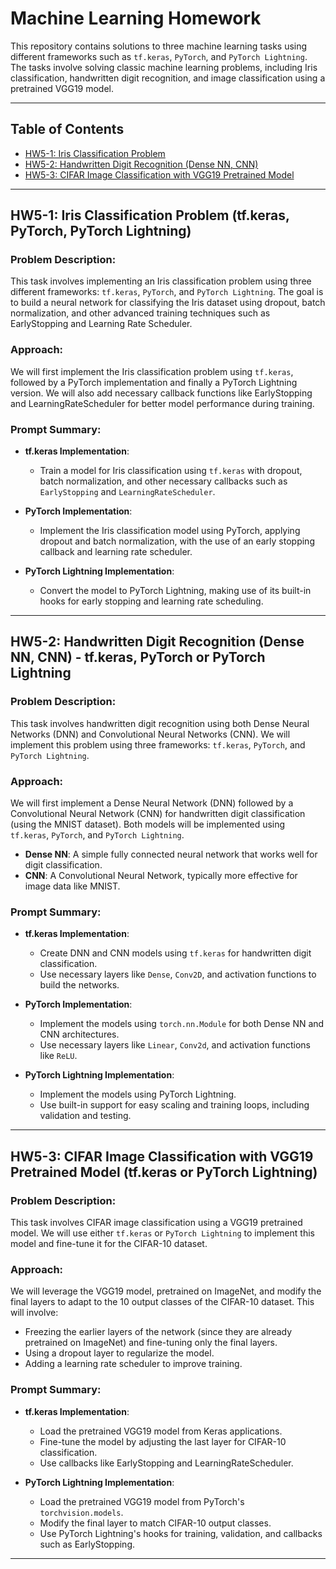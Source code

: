 # Machine Learning Homework

This repository contains solutions to three machine learning tasks using different frameworks such as `tf.keras`, `PyTorch`, and `PyTorch Lightning`. The tasks involve solving classic machine learning problems, including Iris classification, handwritten digit recognition, and image classification using a pretrained VGG19 model.

---

## Table of Contents

- [HW5-1: Iris Classification Problem](#hw5-1-iris-classification-problem-tfkeras-pytorch-pytorch-lightning)
- [HW5-2: Handwritten Digit Recognition (Dense NN, CNN)](#hw5-2-handwritten-digit-recognition-dense-nn-cnn-tfkeras-pytorch-or-pytorch-lightning)
- [HW5-3: CIFAR Image Classification with VGG19 Pretrained Model](#hw5-3-cifar-image-classification-with-vgg19-pretrained-model-tfkeras-or-pytorch-lightning)
---

## HW5-1: Iris Classification Problem (tf.keras, PyTorch, PyTorch Lightning)

### Problem Description:
This task involves implementing an Iris classification problem using three different frameworks: `tf.keras`, `PyTorch`, and `PyTorch Lightning`. The goal is to build a neural network for classifying the Iris dataset using dropout, batch normalization, and other advanced training techniques such as EarlyStopping and Learning Rate Scheduler.

### Approach:
We will first implement the Iris classification problem using `tf.keras`, followed by a PyTorch implementation and finally a PyTorch Lightning version. We will also add necessary callback functions like EarlyStopping and LearningRateScheduler for better model performance during training.

### Prompt Summary:
- **tf.keras Implementation**:
  - Train a model for Iris classification using `tf.keras` with dropout, batch normalization, and other necessary callbacks such as `EarlyStopping` and `LearningRateScheduler`.
  
- **PyTorch Implementation**:
  - Implement the Iris classification model using PyTorch, applying dropout and batch normalization, with the use of an early stopping callback and learning rate scheduler.

- **PyTorch Lightning Implementation**:
  - Convert the model to PyTorch Lightning, making use of its built-in hooks for early stopping and learning rate scheduling.

---

## HW5-2: Handwritten Digit Recognition (Dense NN, CNN) - tf.keras, PyTorch or PyTorch Lightning

### Problem Description:
This task involves handwritten digit recognition using both Dense Neural Networks (DNN) and Convolutional Neural Networks (CNN). We will implement this problem using three frameworks: `tf.keras`, `PyTorch`, and `PyTorch Lightning`.

### Approach:
We will first implement a Dense Neural Network (DNN) followed by a Convolutional Neural Network (CNN) for handwritten digit classification (using the MNIST dataset). Both models will be implemented using `tf.keras`, `PyTorch`, and `PyTorch Lightning`.

- **Dense NN**: A simple fully connected neural network that works well for digit classification.
- **CNN**: A Convolutional Neural Network, typically more effective for image data like MNIST.

### Prompt Summary:
- **tf.keras Implementation**:
  - Create DNN and CNN models using `tf.keras` for handwritten digit classification.
  - Use necessary layers like `Dense`, `Conv2D`, and activation functions to build the networks.

- **PyTorch Implementation**:
  - Implement the models using `torch.nn.Module` for both Dense NN and CNN architectures.
  - Use necessary layers like `Linear`, `Conv2d`, and activation functions like `ReLU`.

- **PyTorch Lightning Implementation**:
  - Implement the models using PyTorch Lightning.
  - Use built-in support for easy scaling and training loops, including validation and testing.

---

## HW5-3: CIFAR Image Classification with VGG19 Pretrained Model (tf.keras or PyTorch Lightning)

### Problem Description:
This task involves CIFAR image classification using a VGG19 pretrained model. We will use either `tf.keras` or `PyTorch Lightning` to implement this model and fine-tune it for the CIFAR-10 dataset.

### Approach:
We will leverage the VGG19 model, pretrained on ImageNet, and modify the final layers to adapt to the 10 output classes of the CIFAR-10 dataset. This will involve:

- Freezing the earlier layers of the network (since they are already pretrained on ImageNet) and fine-tuning only the final layers.
- Using a dropout layer to regularize the model.
- Adding a learning rate scheduler to improve training.

### Prompt Summary:
- **tf.keras Implementation**:
  - Load the pretrained VGG19 model from Keras applications.
  - Fine-tune the model by adjusting the last layer for CIFAR-10 classification.
  - Use callbacks like EarlyStopping and LearningRateScheduler.
  
- **PyTorch Lightning Implementation**:
  - Load the pretrained VGG19 model from PyTorch's `torchvision.models`.
  - Modify the final layer to match CIFAR-10 output classes.
  - Use PyTorch Lightning's hooks for training, validation, and callbacks such as EarlyStopping.

---



















